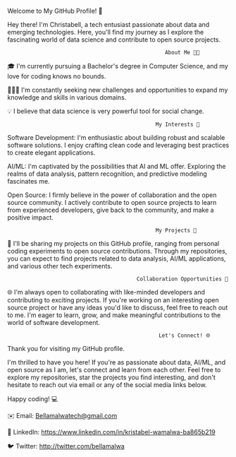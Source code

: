 Welcome to My GitHub Profile! 🚀

Hey there! I'm   Christabell, a tech entusiast passionate about data and emerging technologies.
Here, you'll find my journey as I explore the fascinating world of data science and contribute to open source projects.


                                                      About Me 👩‍💻

🎓 I'm currently pursuing a Bachelor's degree in Computer Science, and my love for coding knows no bounds.

👷🏽‍♀️ I'm constantly seeking new challenges and opportunities to expand my knowledge and skills in various domains.

💡 I believe that data science is very powerful tool for social change.


                                                   My Interests 🌟

Software Development: I'm enthusiastic about building robust and scalable software solutions. I enjoy crafting clean code and leveraging best practices to create elegant applications.

AI/ML: I'm captivated by the possibilities that AI and ML offer. Exploring the realms of data analysis, pattern recognition, and predictive modeling fascinates me.

Open Source: I firmly believe in the power of collaboration and the open source community. I actively contribute to open source projects to learn from experienced developers, give back to the community, and make a positive impact.

                                                   My Projects 💼


📂 I'll be sharing my projects on this GitHub profile, ranging from personal coding experiments to open source contributions. Through my repositories, you can expect to find projects related to data analysis, AI/ML applications, and various other tech experiments.

                                             Collaboration Opportunities 🤝

🌐 I'm always open to collaborating with like-minded developers and contributing to exciting projects. If you're working on an interesting open source project or have any ideas you'd like to discuss, feel free to reach out to me. I'm eager to learn, grow, and make meaningful contributions to the world of software development.

                                                    Let's Connect! 🌐

Thank you for visiting my GitHub profile. 

I'm thrilled to have you here! If you're as passionate about data, AI/ML, and open source as I am, let's connect and learn from each other. Feel free to explore my repositories, star the projects you find interesting, and don't hesitate to reach out via email or any of the social media links below.

Happy coding! 💻

✉️ Email: Bellamalwatech@gmail.com

💼 LinkedIn: https://www.linkedin.com/in/kristabel-wamalwa-ba865b219

🐦 Twitter: http://twitter.com/bellamalwa



